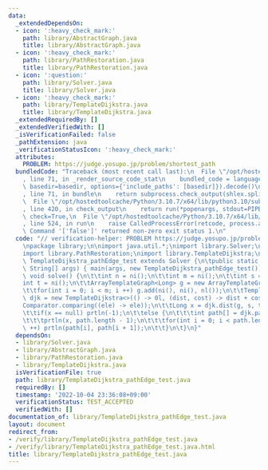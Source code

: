 ```yaml
---
data:
  _extendedDependsOn:
  - icon: ':heavy_check_mark:'
    path: library/AbstractGraph.java
    title: library/AbstractGraph.java
  - icon: ':heavy_check_mark:'
    path: library/PathRestoration.java
    title: library/PathRestoration.java
  - icon: ':question:'
    path: library/Solver.java
    title: library/Solver.java
  - icon: ':heavy_check_mark:'
    path: library/TemplateDijkstra.java
    title: library/TemplateDijkstra.java
  _extendedRequiredBy: []
  _extendedVerifiedWith: []
  _isVerificationFailed: false
  _pathExtension: java
  _verificationStatusIcon: ':heavy_check_mark:'
  attributes:
    PROBLEM: https://judge.yosupo.jp/problem/shortest_path
  bundledCode: "Traceback (most recent call last):\n  File \"/opt/hostedtoolcache/Python/3.10.7/x64/lib/python3.10/site-packages/onlinejudge_verify/documentation/build.py\"\
    , line 71, in _render_source_code_stat\n    bundled_code = language.bundle(stat.path,\
    \ basedir=basedir, options={'include_paths': [basedir]}).decode()\n  File \"/opt/hostedtoolcache/Python/3.10.7/x64/lib/python3.10/site-packages/onlinejudge_verify/languages/user_defined.py\"\
    , line 71, in bundle\n    return subprocess.check_output(shlex.split(command))\n\
    \  File \"/opt/hostedtoolcache/Python/3.10.7/x64/lib/python3.10/subprocess.py\"\
    , line 420, in check_output\n    return run(*popenargs, stdout=PIPE, timeout=timeout,\
    \ check=True,\n  File \"/opt/hostedtoolcache/Python/3.10.7/x64/lib/python3.10/subprocess.py\"\
    , line 524, in run\n    raise CalledProcessError(retcode, process.args,\nsubprocess.CalledProcessError:\
    \ Command '['false']' returned non-zero exit status 1.\n"
  code: "// verification-helper: PROBLEM https://judge.yosupo.jp/problem/shortest_path\n\
    \npackage library;\n\nimport java.util.*;\nimport library.Solver;\nimport library.AbstractGraph;\n\
    import library.PathRestoration;\nimport library.TemplateDijkstra;\n\npublic class\
    \ TemplateDijkstra_pathEdge_test extends Solver {\n\tpublic static void main(final\
    \ String[] args) { main(args, new TemplateDijkstra_pathEdge_test()); }\n\n\tpublic\
    \ void solve() {\n\t\tint n = ni();\n\t\tint m = ni();\n\t\tint s = ni();\n\t\t\
    int t = ni();\n\t\tArrayTemplateGraph<Long> g = new ArrayTemplateGraph<>(n, true);\n\
    \t\tfor(int i = 0; i < m; i ++) g.add(ni(), ni(), nl());\n\t\tTemplateDijkstra<Long>\
    \ djk = new TemplateDijkstra<>(() -> 0l, (dist, cost) -> dist + cost,\n\t\t\t\
    Comparator.comparing((ele) -> ele));\n\t\tLong x = djk.dist(g, s, true).get(t);\n\
    \t\tif(x == null) prtln(-1);\n\t\telse {\n\t\t\tint path[] = djk.path(s, t);\n\
    \t\t\tprtln(x, path.length - 1);\n\t\t\tfor(int i = 0; i < path.length - 1; i\
    \ ++) prtln(path[i], path[i + 1]);\n\t\t}\n\t}\n}"
  dependsOn:
  - library/Solver.java
  - library/AbstractGraph.java
  - library/PathRestoration.java
  - library/TemplateDijkstra.java
  isVerificationFile: true
  path: library/TemplateDijkstra_pathEdge_test.java
  requiredBy: []
  timestamp: '2022-10-04 23:36:08+09:00'
  verificationStatus: TEST_ACCEPTED
  verifiedWith: []
documentation_of: library/TemplateDijkstra_pathEdge_test.java
layout: document
redirect_from:
- /verify/library/TemplateDijkstra_pathEdge_test.java
- /verify/library/TemplateDijkstra_pathEdge_test.java.html
title: library/TemplateDijkstra_pathEdge_test.java
---
```

